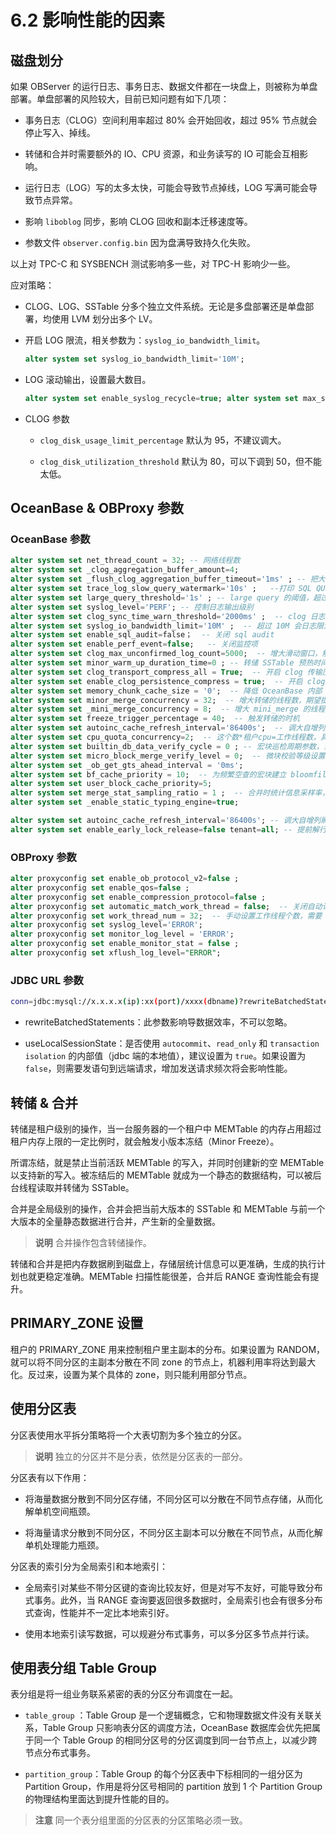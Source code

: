 # 6.2 影响性能的因素

## 磁盘划分

如果 OBServer 的运行日志、事务日志、数据文件都在一块盘上，则被称为单盘部署。单盘部署的风险较大，目前已知问题有如下几项：

* 事务日志（CLOG）空间利用率超过 80% 会开始回收，超过 95% 节点就会停止写入、掉线。

* 转储和合并时需要额外的 IO、CPU 资源，和业务读写的 IO 可能会互相影响。

* 运行日志（LOG）写的太多太快，可能会导致节点掉线，LOG 写满可能会导致节点异常。

* 影响 `liboblog` 同步，影响 CLOG 回收和副本迁移速度等。

* 参数文件 `observer.config.bin` 因为盘满导致持久化失败。

以上对 TPC-C 和 SYSBENCH 测试影响多一些，对 TPC-H 影响少一些。

应对策略：

* CLOG、LOG、SSTable 分多个独立文件系统。无论是多盘部署还是单盘部署，均使用 LVM 划分出多个 LV。

* 开启 LOG 限流，相关参数为：`syslog_io_bandwidth_limit`。

  ```sql
  alter system set syslog_io_bandwidth_limit='10M';
  ```

* LOG 滚动输出，设置最大数目。

  ```sql
  alter system set enable_syslog_recycle=true; alter system set max_syslog_file_count=50;
  ```

* CLOG 参数

  * `clog_disk_usage_limit_percentage` 默认为 95，不建议调大。

  * `clog_disk_utilization_threshold` 默认为 80，可以下调到 50，但不能太低。

## OceanBase & OBProxy 参数

### OceanBase 参数

```sql
alter system set net_thread_count = 32; -- 网络线程数
alter system set _clog_aggregation_buffer_amount=4;
alter system set _flush_clog_aggregation_buffer_timeout='1ms' ; -- 把大概几毫秒之内的日志都聚合到一个 rpc 中发送，减小网络开销，提高并发读
alter system set trace_log_slow_query_watermark='10s' ;   --打印 SQL QUERY 的阈值
alter system set large_query_threshold='1s' ; -- large query 的阈值，超过后进入大查询队列,避免大查询阻塞小查询
alter system set syslog_level='PERF'; -- 控制日志输出级别
alter system set clog_sync_time_warn_threshold='2000ms' ;  -- clog 日志同步慢的时候触发 debug 日志的输出。
alter system set syslog_io_bandwidth_limit='10M' ;  -- 超过 10M 会日志限流，减小写日志文件带来的 IO 消耗
alter system set enable_sql_audit=false；  -- 关闭 sql audit
alter system set enable_perf_event=false;   -- 关闭监控项
alter system set clog_max_unconfirmed_log_count=5000;  -- 增大滑动窗口，解决 clog 滑动窗口满导致的性能问题
alter system set minor_warm_up_duration_time=0 ; -- 转储 SSTable 预热时间，转储完成后到预热时间内，所有对应 partition 的流量会逐步从 MemTable 过渡到 SSTable，设置 0 转储之后流量马上切到 SSTable，使得 MemTable 快速释放 ，内存释放更快。
alter system set clog_transport_compress_all = True;  -- 开启 clog 传输压缩，提高 clog 做 Paxos 同步的效率。但是会在 clog 传输前和接受后增加压缩的开销
alter system set enable_clog_persistence_compress = true;  -- 开启 clog 存储压缩，提高 clog 落盘效率。这个参数会减少 clog 落盘的 IO，但是会在 clog 落盘前增加压缩的开销
alter system set memory_chunk_cache_size = '0';  -- 降低 OceanBase 内部 2MB 内存块被 OS 回收的概率，增大 2MB 内存块在 OceanBase 内部的复用率，减少 RPC 由于内存操作慢而导致超时的风险。
alter system set minor_merge_concurrency = 32;  -- 增大转储的线程数，期望提高转储的速度。
alter system set _mini_merge_concurrency = 8;  -- 增大 mini_merge 的线程数，期望提高 mini_merge 的速度
alter system set freeze_trigger_percentage = 40;  -- 触发转储的时机
alter system set autoinc_cache_refresh_interval='86400s';  -- 调大自增列刷新的频率，减少性能损耗。
alter system set cpu_quota_concurrency=2;  -- 这个数*租户cpu=工作线程数，具体调整的数值需要根据业务模型和机器配置调整，工作线程超过实际 CPU 核数也没有意义同时会增加 CPU 调度和上下文切换的开销
alter system set builtin_db_data_verify_cycle = 0 ; -- 宏块巡检周期参数，当设置为 0 时关闭巡检
alter system set micro_block_merge_verify_level = 0;  -- 微块校验等级设置，0：不做任何校验；1：对 encoding 做 decode 校验；2：对 encoding 做 decode 校验，对压缩做解压校验
alter system set _ob_get_gts_ahead_interval = '0ms'; 
alter system set bf_cache_priority = 10;  -- 为频繁空查的宏块建立 bloomfilter 并缓存，减少磁盘 IO 和 CPU 消耗，提升写入性能
alter system set user_block_cache_priority=5; 
alter system set merge_stat_sampling_ratio = 1 ;  -- 合并时统计信息采样率，当设置为 0 时则关闭统计信息采集
alter system set _enable_static_typing_engine=true; 

alter system set autoinc_cache_refresh_interval='86400s'; -- 调大自增列刷新的频率，对自增列和 sequence 场景有性能帮助
alter system set enable_early_lock_release=false tenant=all; -- 提前解行锁场景下，用于租户级别控制，是否打开该优化
```

### OBProxy 参数

```sql
alter proxyconfig set enable_ob_protocol_v2=false ;
alter proxyconfig set enable_qos=false ;
alter proxyconfig set enable_compression_protocol=false ;
alter proxyconfig set automatic_match_work_thread = false;  -- 关闭自动计算线程个数
alter proxyconfig set work_thread_num = 32;  -- 手动设置工作线程个数，需要 restart
alter proxyconfig set syslog_level='ERROR';
alter proxyconfig set monitor_log_level = 'ERROR';
alter proxyconfig set enable_monitor_stat = false ;
alter proxyconfig set xflush_log_level="ERROR";
```

### JDBC URL 参数

```bash
conn=jdbc:mysql://x.x.x.x(ip):xx(port)/xxxx(dbname)?rewriteBatchedStatements=true&allowMultiQueries=true&useLocalSessionState=true&useUnicode=true&characterEncoding=utf-8&socketTimeout=3000000
```

* rewriteBatchedStatements：此参数影响导数据效率，不可以忽略。

* useLocalSessionState：是否使用 `autocommit`、`read_only` 和 `transaction isolation` 的内部值（jdbc 端的本地值），建议设置为 `true`。如果设置为 `false`，则需要发语句到远端请求，增加发送请求频次将会影响性能。

## 转储 & 合并

转储是租户级别的操作，当一台服务器的一个租户中 MEMTable 的内存占用超过租户内存上限的一定比例时，就会触发小版本冻结（Minor Freeze）。

所谓冻结，就是禁止当前活跃 MEMTable 的写入，并同时创建新的空 MEMTable 以支持新的写入。被冻结后的 MEMTable 就成为一个静态的数据结构，可以被后台线程读取并转储为 SSTable。

合并是全局级别的操作，合并会把当前大版本的 SSTable 和 MEMTable 与前一个大版本的全量静态数据进行合并，产生新的全量数据。

> **说明**
> 合并操作包含转储操作。

转储和合并是把内存数据刷到磁盘上，存储层统计信息可以更准确，生成的执行计划也就更稳定准确。MEMTable 扫描性能很差，合并后 RANGE 查询性能会有提升。

## PRIMARY_ZONE 设置

租户的 PRIMARY_ZONE 用来控制租户里主副本的分布。如果设置为 RANDOM，就可以将不同分区的主副本分散在不同 zone 的节点上，机器利用率将达到最大化。反过来，设置为某个具体的 zone，则只能利用部分节点。

## 使用分区表

分区表使用水平拆分策略将一个大表切割为多个独立的分区。

> **说明**
> 独立的分区并不是分表，依然是分区表的一部分。

分区表有以下作用：

* 将海量数据分散到不同分区存储，不同分区可以分散在不同节点存储，从而化解单机空间瓶颈。

* 将海量请求分散到不同分区，不同分区主副本可以分散在不同节点，从而化解单机处理能力瓶颈。

分区表的索引分为全局索引和本地索引：

* 全局索引对某些不带分区键的查询比较友好，但是对写不友好，可能导致分布式事务。此外，当 RANGE 查询要返回很多数据时，全局索引也会有很多分布式查询，性能并不一定比本地索引好。

* 使用本地索引读写数据，可以规避分布式事务，可以多分区多节点并行读。

## 使用表分组 Table Group

表分组是将一组业务联系紧密的表的分区分布调度在一起。

* `table_group` ：Table Group 是一个逻辑概念，它和物理数据文件没有关联关系，Table Group 只影响表分区的调度方法，OceanBase 数据库会优先把属于同一个 Table Group 的相同分区号的分区调度到同一台节点上，以减少跨节点分布式事务。

* `partition_group`：Table Group 的每个分区表中下标相同的一组分区为 Partition Group，作用是将分区号相同的 partition 放到 1 个 Partition Group 的物理结构里面达到提升性能的目的。

> **注意**
> 同一个表分组里面的分区表的分区策略必须一致。
